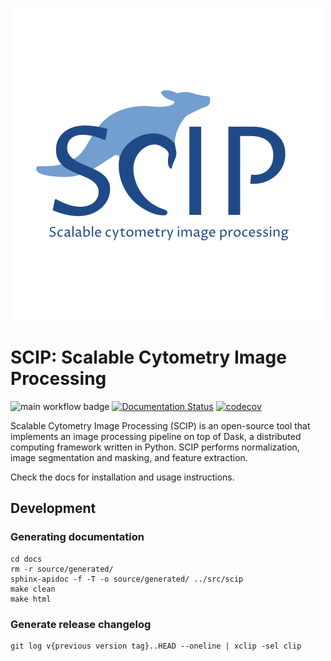 ![SCIP logo](docs/source/logo.png)

# SCIP: Scalable Cytometry Image Processing

![main workflow badge](https://github.com/ScalableImagingPipeline/dask-pipeline/actions/workflows/main.yml/badge.svg) [![Documentation Status](https://readthedocs.org/projects/scalable-cytometry-image-processing/badge/?version=latest)](https://scalable-cytometry-image-processing.readthedocs.io/en/latest/?badge=latest) [![codecov](https://codecov.io/gh/ScalableCytometryImageProcessing/SCIP/branch/main/graph/badge.svg?token=6RYKJ8CLU0)](https://codecov.io/gh/ScalableCytometryImageProcessing/SCIP)

Scalable Cytometry Image Processing (SCIP) is an open-source tool that implements
an image processing pipeline on top of Dask, a distributed computing framework written in Python.
SCIP performs normalization, image segmentation and masking, and feature extraction.

Check the docs for installation and usage instructions.

## Development

### Generating documentation
```
cd docs
rm -r source/generated/
sphinx-apidoc -f -T -o source/generated/ ../src/scip
make clean
make html
```

### Generate release changelog
```
git log v{previous version tag}..HEAD --oneline | xclip -sel clip
```
